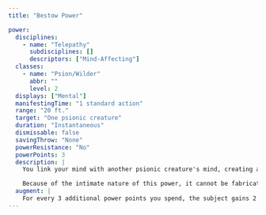 ```yaml
---
title: "Bestow Power"

power:
  disciplines:
    - name: "Telepathy"
      subdisciplines: []
      descriptors: ["Mind-Affecting"]
  classes:
    - name: "Psion/Wilder"
      abbr: ""
      level: 2
  displays: ["Mental"]
  manifestingTime: "1 standard action"
  range: "20 ft."
  target: "One psionic creature"
  duration: "Instantaneous"
  dismissable: false
  savingThrow: "None"
  powerResistance: "No"
  powerPoints: 3
  description: |
    You link your mind with another psionic creature's mind, creating a brief conduit through which mental energy can be shared. When you manifest this power, the subject gains up to 2 power points. You can transfer only as many power points to a subject as it has manifester levels.

    Because of the intimate nature of this power, it cannot be fabricated into a psionic item-only power points generated by a psionic creature in the moment can be shared using bestow power.
  augment: |
    For every 3 additional power points you spend, the subject gains 2 additional power points.
---
```

